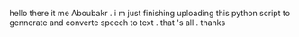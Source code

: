 hello there it me Aboubakr . i m just finishing uploading this python script to gennerate and converte speech to text .
that 's all .
thanks 
